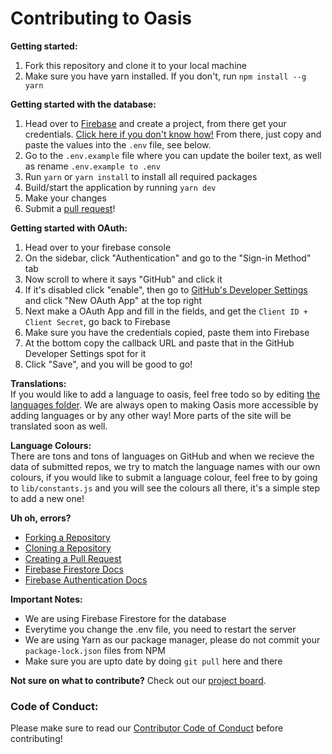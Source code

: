 # Contributing to Oasis

**Getting started:**
1. Fork this repository and clone it to your local machine
2. Make sure you have yarn installed. If you don't, run ```npm install --g yarn```

**Getting started with the database:**
1. Head over to [Firebase](https://firebase.google.com) and create a project, from there get your credentials. [Click here if you don't know how!](https://clemfournier.medium.com/how-to-get-my-firebase-service-account-key-file-f0ec97a21620) From there, just copy and paste the values into the ```.env``` file, see below.
3. Go to the ```.env.example``` file where you can update the boiler text, as well as rename ```.env.example to .env```
4. Run ```yarn``` or ```yarn install``` to install all required packages 
5. Build/start the application by running ```yarn dev```
6. Make your changes
7. Submit a <a href="https://github.com/heybereket/oasis/pulls">pull request</a>!

**Getting started with OAuth:**
1. Head over to your firebase console
2. On the sidebar, click "Authentication" and go to the "Sign-in Method" tab
3. Now scroll to where it says "GitHub" and click it
4. If it's disabled click "enable", then go to <a href="https://github.com/settings/developers">GitHub's Developer Settings</a> and click "New OAuth App" at the top right
5. Next make a OAuth App and fill in the fields, and get the ```Client ID + Client Secret```, go back to Firebase
6. Make sure you have the credentials copied, paste them into Firebase 
7. At the bottom copy the callback URL and paste that in the GitHub Developer Settings spot for it
8. Click "Save", and you will be good to go!

**Translations:** <br>
If you would like to add a language to oasis, feel free todo so by editing <a href="https://github.com/heybereket/oasis/tree/main/public/locales">the languages folder</a>. We are always open to making Oasis more accessible by adding languages or by any other way! More parts of the site will be translated soon as well.

**Language Colours:** <br>
There are tons and tons of languages on GitHub and when we recieve the data of submitted repos, we try to match the language names with our own colours, if you would like to submit a language colour, feel free to by going to ```lib/constants.js``` and you will see the colours all there, it's a simple step to add a new one!

**Uh oh, errors?**
- <a href="https://docs.github.com/en/github/getting-started-with-github/fork-a-repo">Forking a Repository</a>
- <a href="https://docs.github.com/en/github/creating-cloning-and-archiving-repositories/cloning-a-repository">Cloning a Repository</a>
- <a href="https://docs.github.com/en/github/collaborating-with-issues-and-pull-requests/creating-a-pull-request-from-a-fork">Creating a Pull Request</a>
- <a href="https://firebase.google.com/docs/firestore/">Firebase Firestore Docs</a>
- <a href="https://firebase.google.com/docs/auth/">Firebase Authentication Docs</a>

**Important Notes:**
- We are using Firebase Firestore for the database
- Everytime you change the .env file, you need to restart the server
- We are using Yarn as our package manager, please do not commit your ```package-lock.json``` files from NPM
- Make sure you are upto date by doing ```git pull``` here and there

**Not sure on what to contribute?** Check out our <a href="https://github.com/heybereket/oasis/projects/1">project board</a>.

### Code of Conduct: 
Please make sure to read our [Contributor Code of Conduct](CODE_OF_CONDUCT.md) before contributing!

